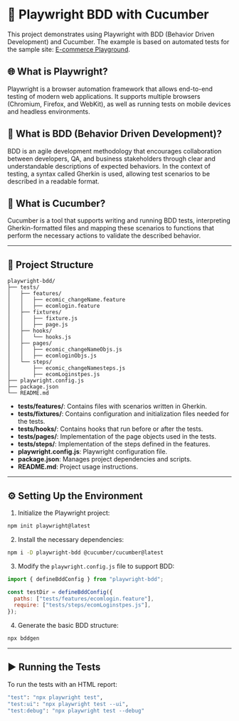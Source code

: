 # 🚀 Playwright BDD with Cucumber

This project demonstrates using Playwright with BDD (Behavior Driven Development) and Cucumber. The example is based on automated tests for the sample site: [E-commerce Playground](https://ecommerce-playground.lambdatest.io/).

## 🌐 What is Playwright?

Playwright is a browser automation framework that allows end-to-end testing of modern web applications. It supports multiple browsers (Chromium, Firefox, and WebKit), as well as running tests on mobile devices and headless environments.

## 📖 What is BDD (Behavior Driven Development)?

BDD is an agile development methodology that encourages collaboration between developers, QA, and business stakeholders through clear and understandable descriptions of expected behaviors. In the context of testing, a syntax called Gherkin is used, allowing test scenarios to be described in a readable format.

## 🥒 What is Cucumber?

Cucumber is a tool that supports writing and running BDD tests, interpreting Gherkin-formatted files and mapping these scenarios to functions that perform the necessary actions to validate the described behavior.

---

## 📁 Project Structure

```plaintext
playwright-bdd/
├── tests/
│   ├── features/
│   │   ├── ecomic_changeName.feature
│   │   ├── ecomlogin.feature
│   ├── fixtures/
│   │   ├── fixture.js
│   │   ├── page.js
│   ├── hooks/
│   │   └── hooks.js
│   ├── pages/
│   │   ├── ecomic_changeNameObjs.js
│   │   ├── ecomloginObjs.js
│   └── steps/
│       ├── ecomic_changeNamesteps.js
│       ├── ecomLoginstpes.js
├── playwright.config.js
├── package.json
└── README.md
```

- **tests/features/**: Contains files with scenarios written in Gherkin.
- **tests/fixtures/**: Contains configuration and initialization files needed for the tests.
- **tests/hooks/**: Contains hooks that run before or after the tests.
- **tests/pages/**: Implementation of the page objects used in the tests.
- **tests/steps/**: Implementation of the steps defined in the features.
- **playwright.config.js**: Playwright configuration file.
- **package.json**: Manages project dependencies and scripts.
- **README.md**: Project usage instructions.

---

## ⚙️ Setting Up the Environment

1. Initialize the Playwright project:

```bash
npm init playwright@latest
```

2. Install the necessary dependencies:

```bash
npm i -D playwright-bdd @cucumber/cucumber@latest
```

3. Modify the `playwright.config.js` file to support BDD:

```javascript
import { defineBddConfig } from "playwright-bdd";

const testDir = defineBddConfig({
  paths: ["tests/features/ecomlogin.feature"],
  require: ["tests/steps/ecomLoginstpes.js"],
});
```

4. Generate the basic BDD structure:

```bash
npx bddgen
```

---

## ▶️ Running the Tests

To run the tests with an HTML report:

```bash
"test": "npx playwright test",
"test:ui": "npx playwright test --ui",
"test:debug": "npx playwright test --debug"
```
